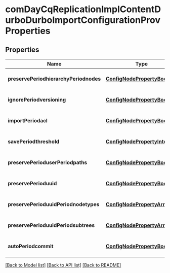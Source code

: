 # comDayCqReplicationImplContentDurboDurboImportConfigurationProvProperties

## Properties
Name | Type | Description | Notes
------------ | ------------- | ------------- | -------------
**preservePeriodhierarchyPeriodnodes** | [**ConfigNodePropertyBoolean**](ConfigNodePropertyBoolean.md) |  | [optional] [default to null]
**ignorePeriodversioning** | [**ConfigNodePropertyBoolean**](ConfigNodePropertyBoolean.md) |  | [optional] [default to null]
**importPeriodacl** | [**ConfigNodePropertyBoolean**](ConfigNodePropertyBoolean.md) |  | [optional] [default to null]
**savePeriodthreshold** | [**ConfigNodePropertyInteger**](ConfigNodePropertyInteger.md) |  | [optional] [default to null]
**preservePerioduserPeriodpaths** | [**ConfigNodePropertyBoolean**](ConfigNodePropertyBoolean.md) |  | [optional] [default to null]
**preservePerioduuid** | [**ConfigNodePropertyBoolean**](ConfigNodePropertyBoolean.md) |  | [optional] [default to null]
**preservePerioduuidPeriodnodetypes** | [**ConfigNodePropertyArray**](ConfigNodePropertyArray.md) |  | [optional] [default to null]
**preservePerioduuidPeriodsubtrees** | [**ConfigNodePropertyArray**](ConfigNodePropertyArray.md) |  | [optional] [default to null]
**autoPeriodcommit** | [**ConfigNodePropertyBoolean**](ConfigNodePropertyBoolean.md) |  | [optional] [default to null]

[[Back to Model list]](../README.md#documentation-for-models) [[Back to API list]](../README.md#documentation-for-api-endpoints) [[Back to README]](../README.md)


